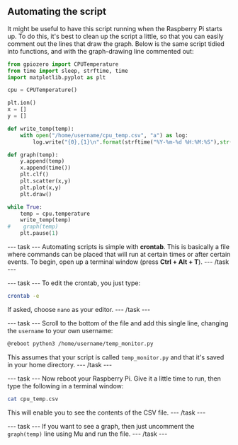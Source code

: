 ## Automating the script

It might be useful to have this script running when the Raspberry Pi starts up. To do this, it's best to clean up the script a little, so that you can easily comment out the lines that draw the graph. Below is the same script tidied into functions, and with the graph-drawing line commented out:

```python
from gpiozero import CPUTemperature
from time import sleep, strftime, time
import matplotlib.pyplot as plt

cpu = CPUTemperature()

plt.ion()
x = []
y = []

def write_temp(temp):
    with open("/home/username/cpu_temp.csv", "a") as log:
        log.write("{0},{1}\n".format(strftime("%Y-%m-%d %H:%M:%S"),str(temp)))

def graph(temp):
    y.append(temp)
    x.append(time())
    plt.clf()
    plt.scatter(x,y)
    plt.plot(x,y)
    plt.draw()    

while True:
    temp = cpu.temperature
    write_temp(temp)
#    graph(temp)
    plt.pause(1)

```

--- task ---
Automating scripts is simple with **crontab**. This is basically a file where commands can be placed that will run at certain times or after certain events. To begin, open up a terminal window (press **Ctrl + Alt + T**).
--- /task ---

--- task ---
To edit the crontab, you just type:

```bash
crontab -e
```

If asked, choose `nano` as your editor.
--- /task ---


--- task ---
Scroll to the bottom of the file and add this single line, changing the `username` to your own username:

```bash
@reboot python3 /home/username/temp_monitor.py
```

This assumes that your script is called `temp_monitor.py` and that it's saved in your home directory.
--- /task ---

--- task ---
Now reboot your Raspberry Pi. Give it a little time to run, then type the following in a terminal window:

```bash
cat cpu_temp.csv
```

This will enable you to see the contents of the CSV file.
--- /task ---

--- task ---
If you want to see a graph, then just uncomment the `graph(temp)` line using Mu and run the file.
--- /task ---

